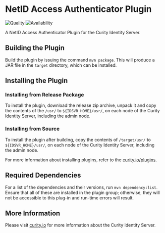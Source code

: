 # NetID Access Authenticator Plugin

[![Quality](https://img.shields.io/badge/quality-production-green)](https://curity.io/resources/code-examples/status/)
[![Availability](https://img.shields.io/badge/availability-binary-blue)](https://curity.io/resources/code-examples/status/)

A NetID Access Authenticator Plugin for the Curity Identity Server.

## Building the Plugin

Build the plugin by issuing the command `mvn package`. This will produce a JAR file in the `target` directory, which can be installed.

## Installing the Plugin

### Installing from Release Package

To install the plugin, download the release zip archive, unpack it and copy the contents of the `/usr/` to `${IDSVR_HOME}/usr/`, 
on each node of the Curity Identity Server, including the admin node.

### Installing from Source

To install the plugin after building, copy the contents of `/target/usr/` to `${IDSVR_HOME}/usr/`, on each node of
the Curity Identity Server, including the admin node.

For more information about installing plugins, refer to the [curity.io/plugins](https://support.curity.io/docs/latest/developer-guide/plugins/index.html#plugin-installation).

## Required Dependencies

For a list of the dependencies and their versions, run `mvn dependency:list`. Ensure that all of these are installed in the plugin group; otherwise, they will not be accessible to this plug-in and run-time errors will result.

## More Information

Please visit [curity.io](https://curity.io/) for more information about the Curity Identity Server.
